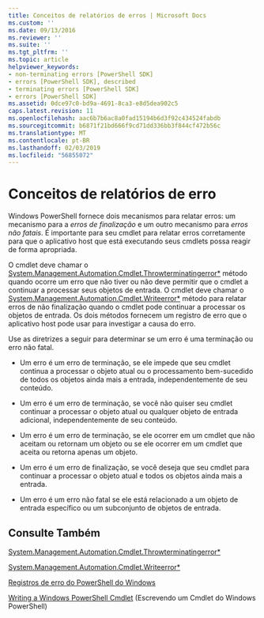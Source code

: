 ```yaml
---
title: Conceitos de relatórios de erros | Microsoft Docs
ms.custom: ''
ms.date: 09/13/2016
ms.reviewer: ''
ms.suite: ''
ms.tgt_pltfrm: ''
ms.topic: article
helpviewer_keywords:
- non-terminating errors [PowerShell SDK]
- errors [PowerShell SDK], described
- terminating errors [PowerShell SDK]
- errors [PowerShell SDK]
ms.assetid: 0dce97c0-bd9a-4691-8ca3-e8d5dea902c5
caps.latest.revision: 11
ms.openlocfilehash: aac6b7b6ac8a0fad15194b6d3f92c434524fabdb
ms.sourcegitcommit: b6871f21bd666f9cd71dd336bb3f844cf472b56c
ms.translationtype: MT
ms.contentlocale: pt-BR
ms.lasthandoff: 02/03/2019
ms.locfileid: "56855072"
---
```

# <a name="error-reporting-concepts"></a>Conceitos de relatórios de erro

Windows PowerShell fornece dois mecanismos para relatar erros: um mecanismo para a *erros de finalização* e um outro mecanismo para *erros não fatais*. É importante para seu cmdlet para relatar erros corretamente para que o aplicativo host que está executando seus cmdlets possa reagir de forma apropriada.

O cmdlet deve chamar o [System.Management.Automation.Cmdlet.Throwterminatingerror*](/dotnet/api/System.Management.Automation.Cmdlet.ThrowTerminatingError) método quando ocorre um erro que não tiver ou não deve permitir que o cmdlet a continuar a processar seus objetos de entrada. O cmdlet deve chamar o [System.Management.Automation.Cmdlet.Writeerror*](/dotnet/api/System.Management.Automation.Cmdlet.WriteError) método para relatar erros de não finalização quando o cmdlet pode continuar a processar os objetos de entrada. Os dois métodos fornecem um registro de erro que o aplicativo host pode usar para investigar a causa do erro.

Use as diretrizes a seguir para determinar se um erro é uma terminação ou erro não fatal.

- Um erro é um erro de terminação, se ele impede que seu cmdlet continua a processar o objeto atual ou o processamento bem-sucedido de todos os objetos ainda mais a entrada, independentemente de seu conteúdo.

- Um erro é um erro de terminação, se você não quiser seu cmdlet continuar a processar o objeto atual ou qualquer objeto de entrada adicional, independentemente de seu conteúdo.

- Um erro é um erro de terminação, se ele ocorrer em um cmdlet que não aceitam ou retornam um objeto ou se ele ocorrer em um cmdlet que aceita ou retorna apenas um objeto.

- Um erro é um erro de finalização, se você deseja que seu cmdlet para continuar a processar o objeto atual e todos os objetos ainda mais a entrada.

- Um erro é um erro não fatal se ele está relacionado a um objeto de entrada específico ou um subconjunto de objetos de entrada.

## <a name="see-also"></a>Consulte Também

[System.Management.Automation.Cmdlet.Throwterminatingerror*](/dotnet/api/System.Management.Automation.Cmdlet.ThrowTerminatingError)

[System.Management.Automation.Cmdlet.Writeerror*](/dotnet/api/System.Management.Automation.Cmdlet.WriteError)

[Registros de erro do PowerShell do Windows](./windows-powershell-error-records.md)

[Writing a Windows PowerShell Cmdlet](./writing-a-windows-powershell-cmdlet.md) (Escrevendo um Cmdlet do Windows PowerShell)
